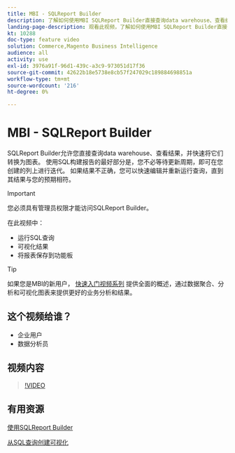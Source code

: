 ```yaml
---
title: MBI - SQLReport Builder
description: 了解如何使用MBI SQLReport Builder直接查询data warehouse、查看结果并快速将结果转换为图表。
landing-page-description: 观看此视频，了解如何使用MBI SQLReport Builder直接查询data warehouse、查看结果并快速将结果转换为图表。
kt: 10288
doc-type: feature video
solution: Commerce,Magento Business Intelligence
audience: all
activity: use
exl-id: 3976a91f-96d1-439c-a3c9-973051d17f36
source-git-commit: 42622b18e5738e8cb57f247029c189884698851a
workflow-type: tm+mt
source-wordcount: '216'
ht-degree: 0%

---
```


# MBI - SQLReport Builder

SQLReport Builder允许您直接查询data warehouse、查看结果，并快速将它们转换为图表。 使用SQL构建报告的最好部分是，您不必等待更新周期，即可在您创建的列上进行迭代。 如果结果不正确，您可以快速编辑并重新运行查询，直到其结果与您的预期相符。

>[!IMPORTANT]
>
>您必须具有管理员权限才能访问SQLReport Builder。

在此视频中：

- 运行SQL查询
- 可视化结果
- 将报表保存到功能板

>[!TIP]
>
>如果您是MBI的新用户， [快速入门视频系列](1-overview.md) 提供全面的概述，通过数据聚合、分析和可视化图表来提供更好的业务分析和结果。

## 这个视频给谁？

- 企业用户
- 数据分析员

## 视频内容

>[!VIDEO](https://video.tv.adobe.com/v/342406?quality=12&learn=on)

## 有用资源

[使用SQLReport Builder](https://docs.magento.com/mbi/data-analyst/dev-reports/sql-rpt-bldr.html)

[从SQL查询创建可视化](https://docs.magento.com/mbi/tutorials/create-visuals-from-sql.html)
